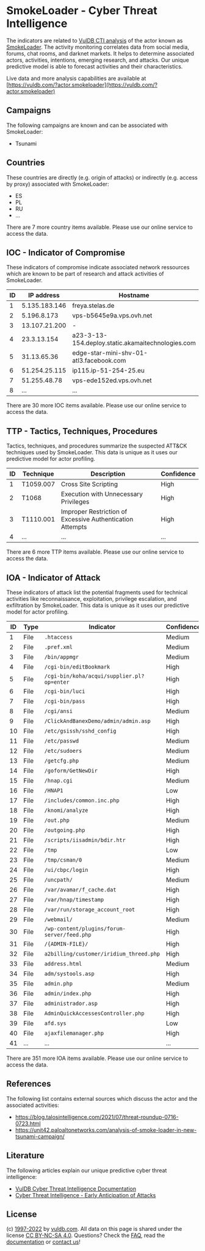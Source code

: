 # SmokeLoader - Cyber Threat Intelligence

The indicators are related to [VulDB CTI analysis](https://vuldb.com/?kb.cti) of the actor known as [SmokeLoader](https://vuldb.com/?actor.smokeloader). The activity monitoring correlates data from social media, forums, chat rooms, and darknet markets. It helps to determine associated actors, activities, intentions, emerging research, and attacks. Our unique predictive model is able to forecast activities and their characteristics.

Live data and more analysis capabilities are available at [https://vuldb.com/?actor.smokeloader](https://vuldb.com/?actor.smokeloader)

## Campaigns

The following campaigns are known and can be associated with SmokeLoader:

* Tsunami

## Countries

These countries are directly (e.g. origin of attacks) or indirectly (e.g. access by proxy) associated with SmokeLoader:

* ES
* PL
* RU
* ...

There are 7 more country items available. Please use our online service to access the data.

## IOC - Indicator of Compromise

These indicators of compromise indicate associated network ressources which are known to be part of research and attack activities of SmokeLoader.

ID | IP address | Hostname | Confidence
-- | ---------- | -------- | ----------
1 | 5.135.183.146 | freya.stelas.de | High
2 | 5.196.8.173 | vps-b5645e9a.vps.ovh.net | High
3 | 13.107.21.200 | - | High
4 | 23.3.13.154 | a23-3-13-154.deploy.static.akamaitechnologies.com | High
5 | 31.13.65.36 | edge-star-mini-shv-01-atl3.facebook.com | High
6 | 51.254.25.115 | ip115.ip-51-254-25.eu | High
7 | 51.255.48.78 | vps-ede152ed.vps.ovh.net | High
8 | ... | ... | ...

There are 30 more IOC items available. Please use our online service to access the data.

## TTP - Tactics, Techniques, Procedures

Tactics, techniques, and procedures summarize the suspected ATT&CK techniques used by SmokeLoader. This data is unique as it uses our predictive model for actor profiling.

ID | Technique | Description | Confidence
-- | --------- | ----------- | ----------
1 | T1059.007 | Cross Site Scripting | High
2 | T1068 | Execution with Unnecessary Privileges | High
3 | T1110.001 | Improper Restriction of Excessive Authentication Attempts | High
4 | ... | ... | ...

There are 6 more TTP items available. Please use our online service to access the data.

## IOA - Indicator of Attack

These indicators of attack list the potential fragments used for technical activities like reconnaissance, exploitation, privilege escalation, and exfiltration by SmokeLoader. This data is unique as it uses our predictive model for actor profiling.

ID | Type | Indicator | Confidence
-- | ---- | --------- | ----------
1 | File | `.htaccess` | Medium
2 | File | `.pref.xml` | Medium
3 | File | `/bin/appmgr` | Medium
4 | File | `/cgi-bin/editBookmark` | High
5 | File | `/cgi-bin/koha/acqui/supplier.pl?op=enter` | High
6 | File | `/cgi-bin/luci` | High
7 | File | `/cgi-bin/pass` | High
8 | File | `/cgi/ansi` | Medium
9 | File | `/ClickAndBanexDemo/admin/admin.asp` | High
10 | File | `/etc/gsissh/sshd_config` | High
11 | File | `/etc/passwd` | Medium
12 | File | `/etc/sudoers` | Medium
13 | File | `/getcfg.php` | Medium
14 | File | `/goform/GetNewDir` | High
15 | File | `/hnap.cgi` | Medium
16 | File | `/HNAP1` | Low
17 | File | `/includes/common.inc.php` | High
18 | File | `/knomi/analyze` | High
19 | File | `/out.php` | Medium
20 | File | `/outgoing.php` | High
21 | File | `/scripts/iisadmin/bdir.htr` | High
22 | File | `/tmp` | Low
23 | File | `/tmp/csman/0` | Medium
24 | File | `/ui/cbpc/login` | High
25 | File | `/uncpath/` | Medium
26 | File | `/var/avamar/f_cache.dat` | High
27 | File | `/var/hnap/timestamp` | High
28 | File | `/var/run/storage_account_root` | High
29 | File | `/webmail/` | Medium
30 | File | `/wp-content/plugins/forum-server/feed.php` | High
31 | File | `/{ADMIN-FILE}/` | High
32 | File | `a2billing/customer/iridium_threed.php` | High
33 | File | `address.html` | Medium
34 | File | `adm/systools.asp` | High
35 | File | `admin.php` | Medium
36 | File | `admin/index.php` | High
37 | File | `administrador.asp` | High
38 | File | `AdminQuickAccessesController.php` | High
39 | File | `afd.sys` | Low
40 | File | `ajaxfilemanager.php` | High
41 | ... | ... | ...

There are 351 more IOA items available. Please use our online service to access the data.

## References

The following list contains external sources which discuss the actor and the associated activities:

* https://blog.talosintelligence.com/2021/07/threat-roundup-0716-0723.html
* https://unit42.paloaltonetworks.com/analysis-of-smoke-loader-in-new-tsunami-campaign/

## Literature

The following articles explain our unique predictive cyber threat intelligence:

* [VulDB Cyber Threat Intelligence Documentation](https://vuldb.com/?kb.cti)
* [Cyber Threat Intelligence - Early Anticipation of Attacks](https://www.scip.ch/en/?labs.20201022)

## License

(c) [1997-2022](https://vuldb.com/?kb.changelog) by [vuldb.com](https://vuldb.com/?kb.about). All data on this page is shared under the license [CC BY-NC-SA 4.0](https://creativecommons.org/licenses/by-nc-sa/4.0/). Questions? Check the [FAQ](https://vuldb.com/?kb.faq), read the [documentation](https://vuldb.com/?kb) or [contact us](https://vuldb.com/?contact)!
